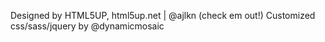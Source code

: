 Designed by HTML5UP, html5up.net | @ajlkn (check em out!)
Customized css/sass/jquery by @dynamicmosaic